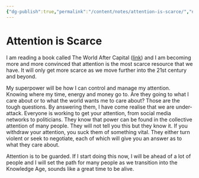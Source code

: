 ```yaml
---
{"dg-publish":true,"permalink":"/content/notes/attention-is-scarce/","noteIcon":""}
---
```


# Attention is Scarce

I am reading a book called The World After Capital ([link](https://worldaftercapital.org/)) and I am becoming more and more convinced that attention is the most scarce resource that we have. It will only get more scarce as we move further into the 21st century and beyond.

My superpower will be how I can control and manage my attention. Knowing where my time, energy and money go to. Are they going to what I care about or to what the world wants me to care about? Those are the tough questions. By answering them, I have come realise that we are under-attack. Everyone is working to get your attention, from social media networks to politicians. They know that power can be found in the collective attention of many people. They will not tell you this but they know it. If you withdraw your attention, you suck them of something vital. They either turn violent or seek to negotiate, each of which will give you an answer as to what they care about.

Attention is to be guarded. If I start doing this now, I will be ahead of a lot of people and I will set the path for many people as we transition into the Knowledge Age, sounds like a great time to be alive.